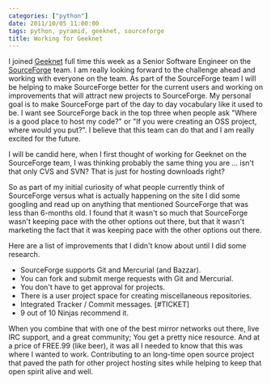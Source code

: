 ```yaml
---
categories: ["python"]
date: 2011/10/05 11:00:00
tags: python, pyramid, geeknet, sourceforge
title: Working for Geeknet
---
```


I joined <a href="http://geek.net">Geeknet</a> full time this week as a Senior Software Engineer on the <a href="http://sf.net">SourceForge</a> team. I am really looking forward to the challenge ahead and working with everyone on the team. As part of the SourceForge team I will be helping to make SourceForge better for the current users and working on improvements that will attract new projects to SourceForge. My personal goal is to make SourceForge part of the day to day vocabulary like it used to be. I want see SourceForge back in the top three when people ask "Where is a good place to host my code?" or "If you were creating an OSS project, where would you put?". I believe that this team can do that and I am really excited for the future.

I will be candid here, when I first thought of working for Geeknet on the SourceForge team, I was thinking probably the same thing you are ... isn't that only CVS and SVN? That is just for hosting downloads right?

So as part of my initial curiosity of what people currently think of SourceForge versus what is actually happening on the site I did some googling and read up on anything that mentioned SourceForge that was less than 6-months old. I found that it wasn't so much that SourceForge wasn't keeping pace with the other options out there, but that it wasn't marketing the fact that it was keeping pace with the other options out there.

Here are a list of improvements that I didn't know about until I did some research.

 * SourceForge supports Git and Mercurial (and Bazzar).
 * You can fork and submit merge requests with Git and Mercurial.
 * You don't have to get approval for projects.
 * There is a user project space for creating miscellaneous repositories.
 * Integrated Tracker / Commit messages. [#TICKET]
 * 9 out of 10 Ninjas recommend it.
 
When you combine that with one of the best mirror networks out there, live IRC support, and a great community; You get a pretty nice resource. And at a price of FREE.99 (like beer), it was all I needed to know that this was where I wanted to work. Contributing to an long-time open source project that paved the path for other project hosting sites while helping to keep that open spirit alive and well.
